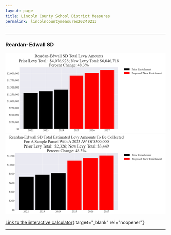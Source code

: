 ```yaml
---
layout: page
title: Lincoln County School District Measures
permalink: lincolncountymeasures20240213
---
```


___

### Reardan-Edwall SD

![Reardan-Edwall SD enrichment levy totals chart](pagesManual/LeviesReport/20240213/Reardan-EdwallEnrichment.png "Reardan-Edwall SD enrichment levy totals chart")
![Reardan-Edwall SD enrichment levy example parcel chart](pagesManual/LeviesReport/20240213/Reardan-EdwallEnrichmentParcel.png "Reardan-Edwall SD enrichment  example parcel chart")

[Link to the interactive calculator](calculator_reardan-edwall_enrichment_20240213_enhanced){:target="_blank" rel="noopener"}

___

